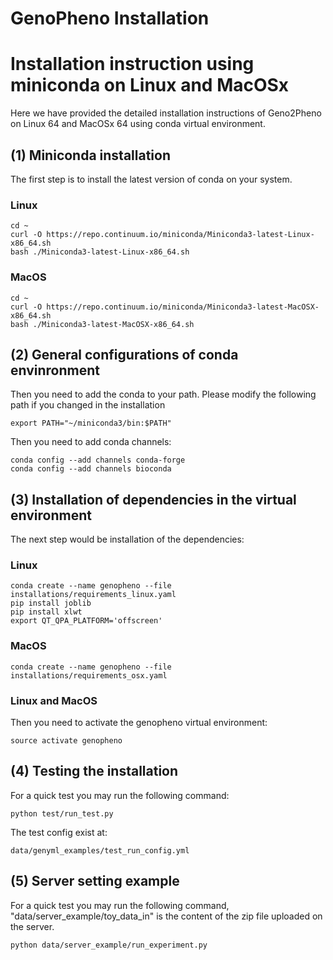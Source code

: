 # GenoPheno Installation

# Installation instruction using miniconda on Linux and MacOSx

Here we have provided the detailed installation instructions of Geno2Pheno on Linux 64 and MacOSx 64 using conda virtual environment.

## (1) Miniconda installation

The first step is to install the latest version of conda on your system.

### Linux
```
cd ~
curl -O https://repo.continuum.io/miniconda/Miniconda3-latest-Linux-x86_64.sh
bash ./Miniconda3-latest-Linux-x86_64.sh
```

### MacOS
```
cd ~
curl -O https://repo.continuum.io/miniconda/Miniconda3-latest-MacOSX-x86_64.sh
bash ./Miniconda3-latest-MacOSX-x86_64.sh
```


## (2) General configurations of conda envinronment

Then you need to add the conda to your path. Please modify the following path if you changed in the installation

```
export PATH="~/miniconda3/bin:$PATH"
```

Then you need to add conda channels:

```
conda config --add channels conda-forge
conda config --add channels bioconda
```


## (3) Installation of dependencies in the virtual environment

The next step would be installation of the dependencies:

### Linux
```
conda create --name genopheno --file installations/requirements_linux.yaml
pip install joblib
pip install xlwt
export QT_QPA_PLATFORM='offscreen'
```

### MacOS
```
conda create --name genopheno --file installations/requirements_osx.yaml

```

### Linux and MacOS


Then you need to activate the genopheno virtual environment:

```
source activate genopheno
```



## (4) Testing the installation

For a quick test you may run the following command:

```
python test/run_test.py
```

The test config exist at:

```
data/genyml_examples/test_run_config.yml
```


## (5) Server setting example

For a quick test you may run the following command, "data/server_example/toy_data_in" is the content of the zip file uploaded on the server.

```
python data/server_example/run_experiment.py
```
